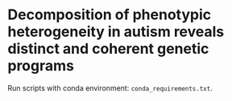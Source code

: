 # Decomposition of phenotypic heterogeneity in autism reveals distinct and coherent genetic programs

Run scripts with conda environment: `conda_requirements.txt`.
